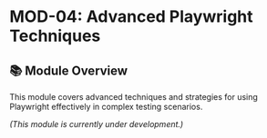 # MOD-04: Advanced Playwright Techniques

## 📚 Module Overview

This module covers advanced techniques and strategies for using Playwright effectively in complex testing scenarios.

*(This module is currently under development.)*